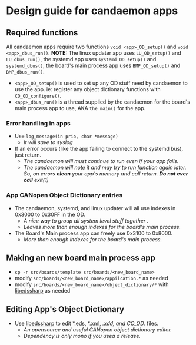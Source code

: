 # Design guide for candaemon apps

## Required functions
All candaemon apps require two functions `void <app>_OD_setup()` and `void <app>_dbus_run()`.
**NOTE:** The linux updater app uses `LU_OD_setup()` and `LU_dbus_run()`, the systemd app uses `systemd_OD_setup()` and `systemd_dbus()`, the board's main process app uses `BMP_OD_setup()` and `BMP_dbus_run()`.
- `<app>_OD_setup()` is used to set up any OD stuff need by candaemon to use the app. ie: register any object dictionary functions with  `CO_OD_configure()`.
- `<app>_dbus_run()` is a thread supplied by the candaemon for the board's main process app to use, AKA `the main()` for the app.

### Error handling in apps
- Use `log_message(in prio, char *message)`
    - *It will save to syslog*
- If an error occurs (like the app failing to connect to the systemd bus), just return.
    - *The candaemon will must continue to run even if your app fails.*
    - *The candaemon will note it and may try to run function again later. So, on errors **clean** your app's memory and call return. **Do not ever call** exit(1)*

### App CANopen Object Dictionary entries
- The candaemon, systemd, and linux updater will all use indexes in 0x3000 to 0x30FF in the OD.
    - *A nice way to group all system level stuff together .*
    - *Leaves more than enough indexes for the board's main process.*
- The Board's Main process app can freely use 0x3100 to 0x8000.
    - *More than enough indexes for the board's main process.*

## Making an new board main process app
- `cp -r src/boards/template src/boards/<new_board_name>`
- modify `src/boards/<new_board_name>/appilcation.*` as needed
- modify `src/boards/<new_board_name>/object_dictionary/*` with [libedssharp] as needed

## Editing App's Object Dictionary
- Use [libedssharp] to edit *.eds, *.xml, *.xdd, and CO_OD.* files.
    - *An opensource and useful CANopen object dictionary editor.*
    - *Dependency is only mono if you usea a release.*


[libedssharp]:https://github.com/robincornelius/libedssharp

